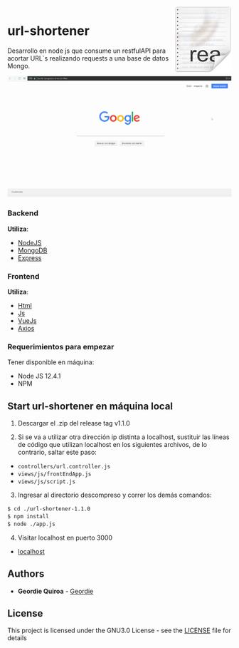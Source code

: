<img src="images/icon.png" align="right" />

# url-shortener

Desarrollo en node js que consume un restfulAPI para acortar URL´s realizando requests a una base de datos Mongo.

![](images/url-shortener.gif)

### Backend
**Utiliza**:
* [NodeJS](https://github.com/nodejs/node)
* [MongoDB](https://www.mongodb.com/)
* [Express](https://expressjs.com/)
### Frontend
**Utiliza**:
* [Html](https://developer.mozilla.org/es/docs/Web/HTML)
* [Js](https://www.javascript.com/)
* [VueJs](https://www.npmjs.com/package/vue)
* [Axios](https://www.npmjs.com/package/axios)

### Requerimientos para empezar
Tener disponible en máquina:
   - Node JS 12.4.1
   - NPM

## Start url-shortener en máquina local
1. Descargar el .zip del release tag v1.1.0

2. Si se va a utilizar otra dirección ip distinta a localhost, sustituir las líneas de código que utilizan
localhost en los siguientes archivos, de lo contrario, saltar este paso:

* `controllers/url.controller.js`
* `views/js/frontEndApp.js`
* `views/js/script.js`

3. Ingresar al directorio descompreso y correr los demás comandos:
```bash
$ cd ./url-shortener-1.1.0
$ npm install
$ node ./app.js
```

4. Visitar localhost en puerto 3000 
* [localhost](http://localhost:3000/)

## Authors

* **Geordie Quiroa** - [Geordie](https://github.com/geordie-quiroa)

## License

This project is licensed under the GNU3.0 License - see the [LICENSE](LICENSE) file for details

